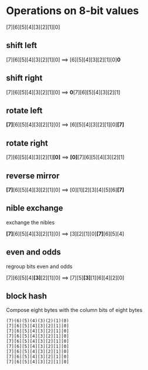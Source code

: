 # Operations on 8-bit values

[7][6][5][4][3][2][1][0]

## shift left
  
  [7][6][5][4][3][2][1][0] ==> [6][5][4][3][2][1][0]__0__

## shift right

  [7][6][5][4][3][2][1][0] ==> __0__[7][6][5][4][3][2][1]
  
## rotate left
  
  __[7]__[6][5][4][3][2][1][0] ==> [6][5][4][3][2][1][0]__[7]__

## rotate right 

  [7][6][5][4][3][2][1]__[0]__ ==> __[0]__[7][6][5][4][3][2][1]

## reverse mirror
  
  __[7]__[6][5][4][3][2][1][0] ==> [0][1][2][3][4][5][6]__[7]__

## nible exchange

  exchange the nibles
  
  __[7]__[6][5][4][3][2][1][0] ==>  [3][2][1][0]__[7]__[6][5][4]
  
## even and odds
  
  regroup bits even and odds
  
  [7][6][5][4]__[3]__[2][1][0] ==> [7][5]__[3]__[1][6][4][2][0]

##  block hash

  Compose eight bytes with the column bits of eight bytes
    
    (7)(6)(5)(4)(3)(2)(1)(0)
    [7][6][5][4][3][2][1][0]
    [7][6][5][4][3][2][1][0]
    [7][6][5][4][3][2][1][0]
    [7][6][5][4][3][2][1][0]
    [7][6][5][4][3][2][1][0]
    [7][6][5][4][3][2][1][0]
    [7][6][5][4][3][2][1][0]
    [7][6][5][4][3][2][1][0]

  
  
